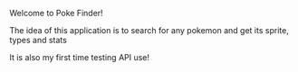 Welcome to Poke Finder!

The idea of this application is to search for any pokemon and get its sprite, types and stats

It is also my first time testing API use!
